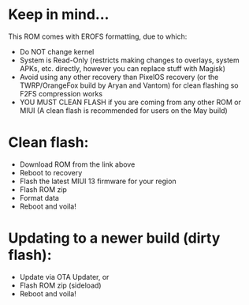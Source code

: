 # Keep in mind...
This ROM comes with EROFS formatting, due to which:
- Do NOT change kernel
- System is Read-Only (restricts making changes to overlays, system APKs, etc. directly, however you can replace stuff with Magisk)
- Avoid using any other recovery than PixelOS recovery (or the TWRP/OrangeFox build by Aryan and Vantom) for clean flashing so F2FS compression works
- YOU MUST CLEAN FLASH if you are coming from any other ROM or MIUI (A clean flash is recommended for users on the May build)

# Clean flash:
- Download ROM from the link above
- Reboot to recovery
- Flash the latest  MIUI 13 firmware for your region
- Flash ROM zip
- Format data
- Reboot and voila!

# Updating to a newer build (dirty flash):
- Update via OTA Updater, or
- Flash ROM zip (sideload)
- Reboot and voila!
